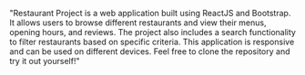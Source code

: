 "Restaurant Project is a web application built using ReactJS and Bootstrap. It allows users to browse different restaurants and view their menus, opening hours, and reviews. The project also includes a search functionality to filter restaurants based on specific criteria. This application is responsive and can be used on different devices. Feel free to clone the repository and try it out yourself!"
